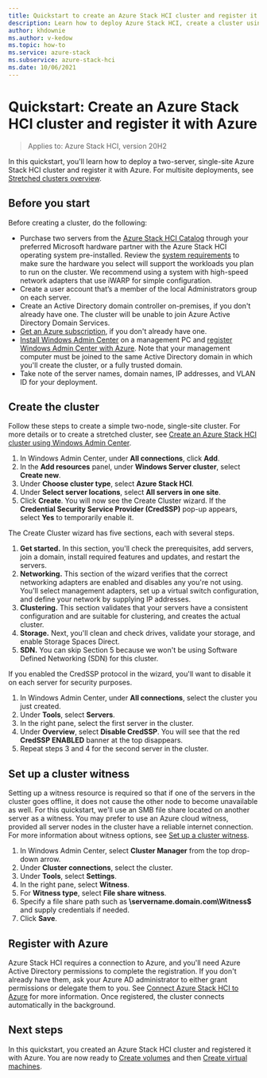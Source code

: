 ```yaml
---
title: Quickstart to create an Azure Stack HCI cluster and register it with Azure
description: Learn how to deploy Azure Stack HCI, create a cluster using Windows Admin Center, and register it with Azure.
author: khdownie
ms.author: v-kedow
ms.topic: how-to
ms.service: azure-stack
ms.subservice: azure-stack-hci
ms.date: 10/06/2021
---
```


# Quickstart: Create an Azure Stack HCI cluster and register it with Azure

> Applies to: Azure Stack HCI, version 20H2

In this quickstart, you'll learn how to deploy a two-server, single-site Azure Stack HCI cluster and register it with Azure. For multisite deployments, see [Stretched clusters overview](../concepts/stretched-clusters.md).

## Before you start

Before creating a cluster, do the following:

* Purchase two servers from the [Azure Stack HCI Catalog](https://hcicatalog.azurewebsites.net) through your preferred Microsoft hardware partner with the Azure Stack HCI operating system pre-installed. Review the [system requirements](../concepts/system-requirements.md) to make sure the hardware you select will support the workloads you plan to run on the cluster. We recommend using a system with high-speed network adapters that use iWARP for simple configuration.
* Create a user account that’s a member of the local Administrators group on each server.
* Create an Active Directory domain controller on-premises, if you don't already have one.  The cluster will be unable to join Azure Active Directory Domain Services.
* [Get an Azure subscription](https://azure.microsoft.com/), if you don't already have one.
* [Install Windows Admin Center](/windows-server/manage/windows-admin-center/deploy/install) on a management PC and [register Windows Admin Center with Azure](../manage/register-windows-admin-center.md). Note that your management computer must be joined to the same Active Directory domain in which you'll create the cluster, or a fully trusted domain.
* Take note of the server names, domain names, IP addresses, and VLAN ID for your deployment.

## Create the cluster

Follow these steps to create a simple two-node, single-site cluster. For more details or to create a stretched cluster, see [Create an Azure Stack HCI cluster using Windows Admin Center](create-cluster.md).

1. In Windows Admin Center, under **All connections**, click **Add**.
1. In the **Add resources** panel, under **Windows Server cluster**, select **Create new**.
1. Under **Choose cluster type**, select **Azure Stack HCI**.
1. Under **Select server locations**, select **All servers in one site**.
1. Click **Create**. You will now see the Create Cluster wizard. If the **Credential Security Service Provider (CredSSP)** pop-up appears, select **Yes** to temporarily enable it. 

The Create Cluster wizard has five sections, each with several steps.

1. **Get started.** In this section, you'll check the prerequisites, add servers, join a domain, install required features and updates, and restart the servers. 
2. **Networking.** This section of the wizard verifies that the correct networking adapters are enabled and disables any you're not using. You'll select management adapters, set up a virtual switch configuration, and define your network by supplying IP addresses.
3. **Clustering.** This section validates that your servers have a consistent configuration and are suitable for clustering, and creates the actual cluster.
4. **Storage.** Next, you'll clean and check drives, validate your storage, and enable Storage Spaces Direct.
5. **SDN.** You can skip Section 5 because we won't be using Software Defined Networking (SDN) for this cluster.

If you enabled the CredSSP protocol in the wizard, you'll want to disable it on each server for security purposes.

1. In Windows Admin Center, under **All connections**, select the cluster you just created.
1. Under **Tools**, select **Servers**.
1. In the right pane, select the first server in the cluster.
1. Under **Overview**, select **Disable CredSSP**. You will see that the red **CredSSP ENABLED** banner at the top disappears.
1. Repeat steps 3 and 4 for the second server in the cluster.

## Set up a cluster witness

Setting up a witness resource is required so that if one of the servers in the cluster goes offline, it does not cause the other node to become unavailable as well. For this quickstart, we'll use an SMB file share located on another server as a witness. You may prefer to use an Azure cloud witness, provided all server nodes in the cluster have a reliable internet connection. For more information about witness options, see [Set up a cluster witness](../manage/witness.md).

1. In Windows Admin Center, select **Cluster Manager** from the top drop-down arrow.
1. Under **Cluster connections**, select the cluster.
1. Under **Tools**, select **Settings**.
1. In the right pane, select **Witness**.
1. For **Witness type**, select **File share witness**.
1. Specify a file share path such as **\\servername.domain.com\Witness$** and supply credentials if needed.
1. Click **Save**.

## Register with Azure

Azure Stack HCI requires a connection to Azure, and you'll need Azure Active Directory permissions to complete the registration. If you don't already have them, ask your Azure AD administrator to either grant permissions or delegate them to you. See [Connect Azure Stack HCI to Azure](register-with-azure.md) for more information. Once registered, the cluster connects automatically in the background.

## Next steps

In this quickstart, you created an Azure Stack HCI cluster and registered it with Azure. You are now ready to [Create volumes](../manage/create-volumes.md) and then [Create virtual machines](../manage/vm.md).
